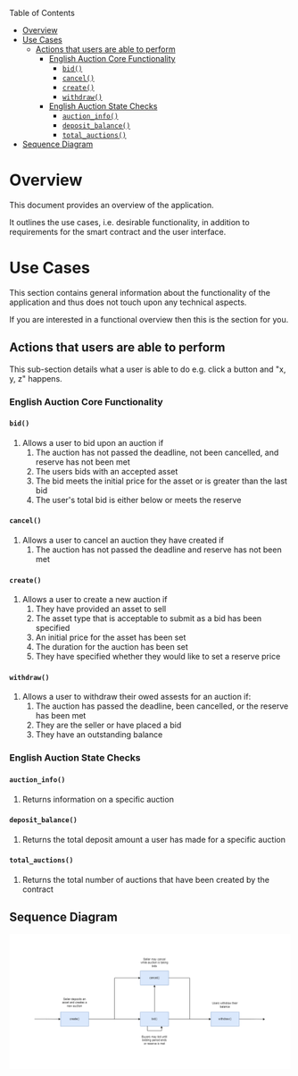Table of Contents
- [Overview](#overview)
- [Use Cases](#use-cases)
    - [Actions that users are able to perform](#actions-that-users-are-able-to-perform)
        - [English Auction Core Functionality](#english-auction-core-functionality)
            - [`bid()`](#bid)
            - [`cancel()`](#cancel)
            - [`create()`](#create)
            - [`withdraw()`](#withdraw)
        - [English Auction State Checks](#english-auction-state-checks)
            - [`auction_info()`](#auction-info)
            - [`deposit_balance()`](#deposit-balance)
            - [`total_auctions()`](#total-auctions)
- [Sequence Diagram](#sequence-diagram)

# Overview

This document provides an overview of the application.

It outlines the use cases, i.e. desirable functionality, in addition to requirements for the smart contract and the user interface.

# Use Cases

This section contains general information about the functionality of the application and thus does not touch upon any technical aspects.

If you are interested in a functional overview then this is the section for you.

## Actions that users are able to perform

This sub-section details what a user is able to do e.g. click a button and "x, y, z" happens.

### English Auction Core Functionality

#### `bid()`

1. Allows a user to bid upon an auction if
    1. The auction has not passed the deadline, not been cancelled, and reserve has not been met
    2. The users bids with an accepted asset
    3. The bid meets the initial price for the asset or is greater than the last bid
    4. The user's total bid is either below or meets the reserve

#### `cancel()`

1. Allows a user to cancel an auction they have created if
    1. The auction has not passed the deadline and reserve has not been met

#### `create()`

1. Allows a user to create a new auction if
    1. They have provided an asset to sell
    2. The asset type that is acceptable to submit as a bid has been specified
    3. An initial price for the asset has been set
    4. The duration for the auction has been set
    5. They have specified whether they would like to set a reserve price

#### `withdraw()`

1. Allows a user to withdraw their owed assests for an auction if:
    1. The auction has passed the deadline, been cancelled, or the reserve has been met
    2. They are the seller or have placed a bid
    3. They have an outstanding balance

### English Auction State Checks

#### `auction_info()`

1. Returns information on a specific auction

#### `deposit_balance()`

1. Returns the total deposit amount a user has made for a specific auction

#### `total_auctions()`

1. Returns the total number of auctions that have been created by the contract

## Sequence Diagram

![English Auction Sequence Diagram](.docs/english-auction-sequence-diagram.png)